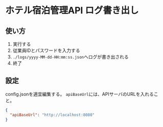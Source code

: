 # ホテル宿泊管理API ログ書き出し

## 使い方

1. 実行する
2. 従業員IDとパスワードを入力する
3. `./logs/yyyy-MM-dd-HH:mm:ss.json`へログが書き出される
4. 終了

## 設定

config.jsonを適宜編集する。
`apiBaseUrl`には、APIサーバのURLを入れること。

```json
{
  "apiBaseUrl": "http://localhost:8080"
}
```
